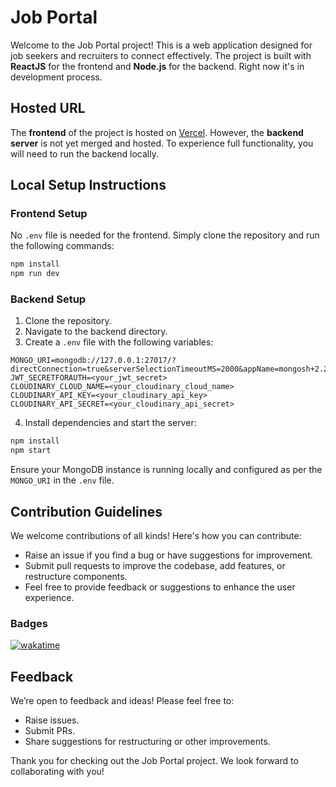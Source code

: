 # Job Portal

Welcome to the Job Portal project! This is a web application designed for job seekers and recruiters to connect effectively. The project is built with **ReactJS** for the frontend and **Node.js** for the backend. Right now it's in development process.

## Hosted URL

The **frontend** of the project is hosted on [Vercel](https://job-portal-product.vercel.app/). However, the **backend server** is not yet merged and hosted. To experience full functionality, you will need to run the backend locally.

## Local Setup Instructions

### Frontend Setup
No `.env` file is needed for the frontend. Simply clone the repository and run the following commands:

```bash
npm install
npm run dev
```

### Backend Setup
1. Clone the repository.
2. Navigate to the backend directory.
3. Create a `.env` file with the following variables:

```env
MONGO_URI=mongodb://127.0.0.1:27017/?directConnection=true&serverSelectionTimeoutMS=2000&appName=mongosh+2.2.10
JWT_SECRETFORAUTH=<your_jwt_secret>
CLOUDINARY_CLOUD_NAME=<your_cloudinary_cloud_name>
CLOUDINARY_API_KEY=<your_cloudinary_api_key>
CLOUDINARY_API_SECRET=<your_cloudinary_api_secret>
```

4. Install dependencies and start the server:

```bash
npm install
npm start
```

Ensure your MongoDB instance is running locally and configured as per the `MONGO_URI` in the `.env` file.

## Contribution Guidelines

We welcome contributions of all kinds! Here's how you can contribute:

- Raise an issue if you find a bug or have suggestions for improvement.
- Submit pull requests to improve the codebase, add features, or restructure components.
- Feel free to provide feedback or suggestions to enhance the user experience.

### Badges
[![wakatime](https://wakatime.com/badge/github/Coder-PinkuModi/PracticeQofCandC--.svg)](https://wakatime.com/badge/github/Coder-PinkuModi/PracticeQofCandC--)

## Feedback

We’re open to feedback and ideas! Please feel free to:
- Raise issues.
- Submit PRs.
- Share suggestions for restructuring or other improvements.

Thank you for checking out the Job Portal project. We look forward to collaborating with you!

